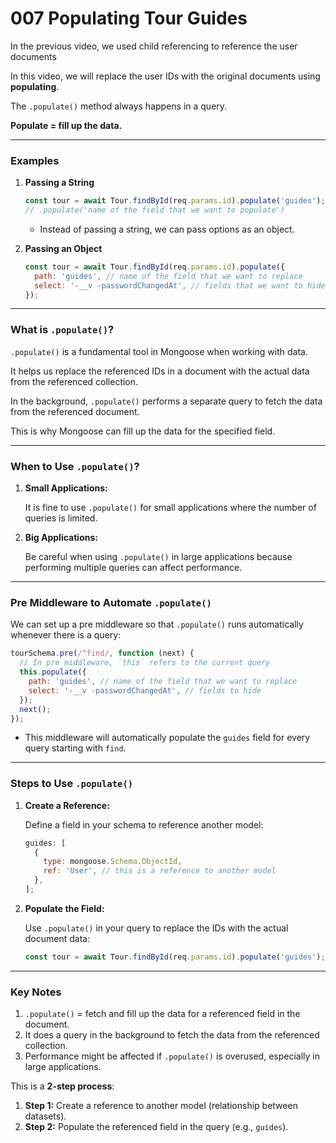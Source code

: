 # 007 Populating Tour Guides

In the previous video, we used child referencing to reference the user documents

In this video, we will replace the user IDs with the original documents using **populating**.

The `.populate()` method always happens in a query.

**Populate = fill up the data.**

---

### **Examples**

1. **Passing a String**

   ```jsx
   const tour = await Tour.findById(req.params.id).populate('guides');
   // .populate('name of the field that we want to populate')
   ```

   - Instead of passing a string, we can pass options as an object.

2. **Passing an Object**

   ```jsx
   const tour = await Tour.findById(req.params.id).populate({
     path: 'guides', // name of the field that we want to replace
     select: '-__v -passwordChangedAt', // fields that we want to hide
   });
   ```

---

### **What is `.populate()`?**

`.populate()` is a fundamental tool in Mongoose when working with data.

It helps us replace the referenced IDs in a document with the actual data from the referenced collection.

In the background, `.populate()` performs a separate query to fetch the data from the referenced document.

This is why Mongoose can fill up the data for the specified field.

---

### **When to Use `.populate()`?**

1. **Small Applications:**

   It is fine to use `.populate()` for small applications where the number of queries is limited.

2. **Big Applications:**

   Be careful when using `.populate()` in large applications because performing multiple queries can affect performance.

---

### **Pre Middleware to Automate `.populate()`**

We can set up a pre middleware so that `.populate()` runs automatically whenever there is a query:

```jsx
tourSchema.pre(/^find/, function (next) {
  // In pre middleware, `this` refers to the current query
  this.populate({
    path: 'guides', // name of the field that we want to replace
    select: '-__v -passwordChangedAt', // fields to hide
  });
  next();
});
```

- This middleware will automatically populate the `guides` field for every query starting with `find`.

---

### **Steps to Use `.populate()`**

1. **Create a Reference:**

   Define a field in your schema to reference another model:

   ```jsx
   guides: [
     {
       type: mongoose.Schema.ObjectId,
       ref: 'User', // this is a reference to another model
     },
   ];
   ```

2. **Populate the Field:**

   Use `.populate()` in your query to replace the IDs with the actual document data:

   ```jsx
   const tour = await Tour.findById(req.params.id).populate('guides');
   ```

---

### **Key Notes**

1. `.populate()` = fetch and fill up the data for a referenced field in the document.
2. It does a query in the background to fetch the data from the referenced collection.
3. Performance might be affected if `.populate()` is overused, especially in large applications.

This is a **2-step process**:

1. **Step 1:** Create a reference to another model (relationship between datasets).
2. **Step 2:** Populate the referenced field in the query (e.g., `guides`).
